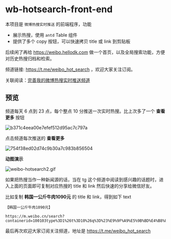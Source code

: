# wb-hotsearch-front-end

本项目是 `微博热搜实时推送` 的前端程序，功能

- 展示热搜，使用 `antd` Table 组件
- 提供了多个 copy 按钮，可以快速拷贝 title 或 link 到剪贴板

后续闲了再给 https://weibo.hellodk.com 做一个首页，以及全局搜索功能，方便对历史热搜归档和检索。

频道链接: https://t.me/weibo_hot_search ，欢迎大家关注订阅。

关联阅读：[完善我的微博热搜实时推送频道](https://hellodk.cn/post/835)

## 预览

频道每天 6 点到 23 点，每个整点 10 分推送一次实时热搜。比上次多了一个 **查看更多** 按钮

![b371c4eea00e7efef512d95ac7c797a](https://cdn.jsdelivr.net/gh/hellodk34/image@main/img/b371c4eea00e7efef512d95ac7c797a.jpg)

点击频道每次推送的 **查看更多**

![754f38ed02d74c9b30a7c983b856504](https://cdn.jsdelivr.net/gh/hellodk34/image@main/img/754f38ed02d74c9b30a7c983b856504.jpg)

**动图演示**

![weibo-hotsearch2.gif](https://cdn.jsdelivr.net/gh/hellodk34/image@main/img/weibo-hotsearch2.gif)

如果把热搜当作一种新闻源的话，当在 tg 这个频道中阅读到感兴趣的话题时，进入上面的页面即可复制对应热搜的 title 和 link 然后快速的分享给微信好友。

比如复制 **韩国一公斤牛肉1090元** 的 title 和 link，得到如下 text

```
【韩国一公斤牛肉1090元】

https://m.weibo.cn/search?containerid=100103type%3D1%26t%3D10%26q%3D%23%E9%9F%A9%E5%9B%BD%E4%B8%80%E5%85%AC%E6%96%A4%E7%89%9B%E8%82%891090%E5%85%83%23&isnewpage=1&extparam=seat%3D1%26filter_type%3Drealtimehot%26dgr%3D0%26cate%3D0%26pos%3D1%26realpos%3D2%26flag%3D1%26c_type%3D31%26display_time%3D1634702972%26pre_seqid%3D1634702853849023126271&luicode=10000011&lfid=106003type%3D25%26t%3D3%26disable_hot%3D1%26filter_type%3Drealtimehot
```

最后再次欢迎大家订阅关注频道，地址是 https://t.me/weibo_hot_search
